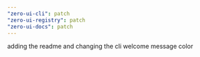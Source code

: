 ```yaml
---
"zero-ui-cli": patch
"zero-ui-registry": patch
"zero-ui-docs": patch
---
```


adding the readme and changing the cli welcome message color
